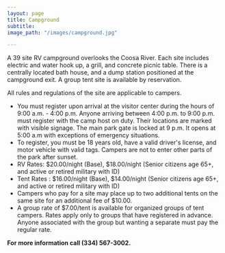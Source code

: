 ```yaml
---
layout: page
title: Campground
subtitle: 
image_path: "/images/campground.jpg"

---
```

A 39 site RV campground overlooks the Coosa River. Each site includes electric and water hook up, a grill, and concrete picnic table. There is a centrally located bath house, and a dump station positioned at the campground exit. A group tent site is available by reservation.

All rules and regulations of the site are applicable to campers.

* You must register upon arrival at the visitor center during the hours of 9:00 a.m. - 4:00 p.m. Anyone arriving between 4:00 p.m. to 9:00 p.m. must register with the camp host on duty. Their locations are marked with visible signage. The main park gate is locked at 9 p.m. It opens at 5:00 a.m with exceptions of emergency situations.
* To register, you must be 18 years old, have a valid driver's license, and motor vehicle with valid tags. Campers are not to enter other parts of the park after sunset.
* RV Rates: $20.00/night (Base), $18.00/night (Senior citizens age 65+, and active or retired military with ID)
* Tent Rates : $16.00/night (Base), $14.00/night (Senior citizens age 65+, and active or retired military with ID)
* Campers who pay for a site may place up to two additional tents on the same site for an additional fee of $10.00.
* A group rate of $7.00/tent is available for organized groups of tent campers. Rates apply only to groups that have registered in advance. Anyone associated with the group but wanting a separate must pay the regular rate.

**For more information call (334) 567-3002.**